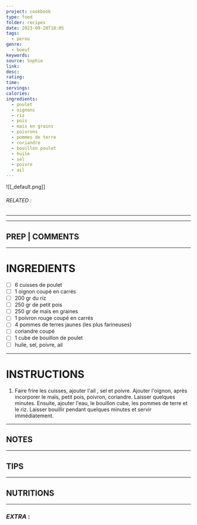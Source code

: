```yaml
---
project: cookbook
type: food
folder: recipes
date: 2023-09-20T18:05
tags:
  - perou
genre:
  - boeuf
keywords: 
source: Sophie
link: 
desc: 
rating: 
time: 
servings: 
calories: 
ingredients:
  - poulet
  - oignons
  - riz
  - pois
  - mais en grains
  - poivrons
  - pommes de terre
  - coriandre
  - bouillon poulet
  - huile
  - sel
  - poivre
  - ail
---
```


![[_default.png]]
###### *RELATED* : 
---


---
## PREP | COMMENTS



---
# INGREDIENTS

- [ ] 6 cuisses de poulet
- [ ] 1 oignon coupé en carrés
- [ ] 200 gr du riz
- [ ] 250 gr de petit pois
- [ ] 250 gr de maïs en graines
- [ ] 1 poivron rouge coupé en carrés
- [ ] 4 pommes de terres jaunes (les plus farineuses)
- [ ] coriandre coupé
- [ ] 1 cube de bouillon de poulet
- [ ] huile, sel, poivre, ail

---
# INSTRUCTIONS

1. Faire frire les cuisses, ajouter l'ail , sel et poivre. Ajouter l'oignon, après incorporer le maïs, petit pois, poivron, coriandre. Laisser quelques minutes. Ensuite, ajouter l'eau, le bouillon cube, les pommes de terre et le riz. Laisser bouillir pendant quelques minutes et servir immédiatement.

---
## NOTES



---
## TIPS



---
## NUTRITIONS



---
### *EXTRA* :



